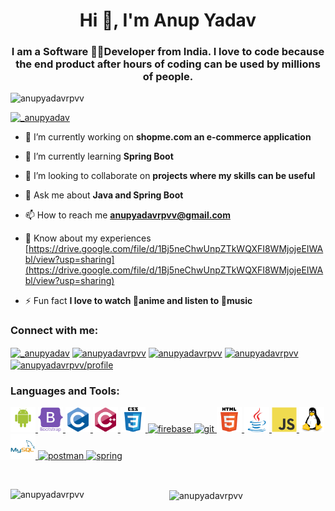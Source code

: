 <h1 align="center">Hi 👋, I'm Anup Yadav</h1>
<h3 align="center">I am a Software 🧑‍💻Developer from India. I love to code because the end product after hours of coding can be used by millions of people.</h3>

<p align="left"> <img src="https://komarev.com/ghpvc/?username=anupyadavrpvv&label=Profile%20views&color=0e75b6&style=flat" alt="anupyadavrpvv" /> </p>

<p align="left"> <a href="https://twitter.com/_anupyadav" target="blank"><img src="https://img.shields.io/twitter/follow/_anupyadav?logo=twitter&style=for-the-badge" alt="_anupyadav" /></a> </p>

- 🔭 I’m currently working on **shopme.com an e-commerce application**

- 🌱 I’m currently learning **Spring Boot**

- 👯 I’m looking to collaborate on **projects where my skills can be useful**

- 💬 Ask me about **Java and Spring Boot**

- 📫 How to reach me **anupyadavrpvv@gmail.com**

- 📄 Know about my experiences [https://drive.google.com/file/d/1Bj5neChwUnpZTkWQXFI8WMjojeEIWAbl/view?usp=sharing](https://drive.google.com/file/d/1Bj5neChwUnpZTkWQXFI8WMjojeEIWAbl/view?usp=sharing)

- ⚡ Fun fact **I love to watch 👺anime and listen to 🎵music**

<h3 align="left">Connect with me:</h3>
<p align="left">
<a href="https://twitter.com/_anupyadav" target="blank"><img align="center" src="https://raw.githubusercontent.com/rahuldkjain/github-profile-readme-generator/master/src/images/icons/Social/twitter.svg" alt="_anupyadav" height="30" width="40" /></a>
<a href="https://linkedin.com/in/anupyadavrpvv" target="blank"><img align="center" src="https://raw.githubusercontent.com/rahuldkjain/github-profile-readme-generator/master/src/images/icons/Social/linked-in-alt.svg" alt="anupyadavrpvv" height="30" width="40" /></a>
<a href="https://fb.com/anupyadavrpvv" target="blank"><img align="center" src="https://raw.githubusercontent.com/rahuldkjain/github-profile-readme-generator/master/src/images/icons/Social/facebook.svg" alt="anupyadavrpvv" height="30" width="40" /></a>
<a href="https://www.leetcode.com/anupyadavrpvv" target="blank"><img align="center" src="https://raw.githubusercontent.com/rahuldkjain/github-profile-readme-generator/master/src/images/icons/Social/leet-code.svg" alt="anupyadavrpvv" height="30" width="40" /></a>
<a href="https://auth.geeksforgeeks.org/user/anupyadavrpvv/profile" target="blank"><img align="center" src="https://raw.githubusercontent.com/rahuldkjain/github-profile-readme-generator/master/src/images/icons/Social/geeks-for-geeks.svg" alt="anupyadavrpvv/profile" height="30" width="40" /></a>
</p>

<h3 align="left">Languages and Tools:</h3>
<p align="left"> <a href="https://developer.android.com" target="_blank" rel="noreferrer"> <img src="https://raw.githubusercontent.com/devicons/devicon/master/icons/android/android-original-wordmark.svg" alt="android" width="40" height="40"/> </a> <a href="https://getbootstrap.com" target="_blank" rel="noreferrer"> <img src="https://raw.githubusercontent.com/devicons/devicon/master/icons/bootstrap/bootstrap-plain-wordmark.svg" alt="bootstrap" width="40" height="40"/> </a> <a href="https://www.cprogramming.com/" target="_blank" rel="noreferrer"> <img src="https://raw.githubusercontent.com/devicons/devicon/master/icons/c/c-original.svg" alt="c" width="40" height="40"/> </a> <a href="https://www.w3schools.com/cpp/" target="_blank" rel="noreferrer"> <img src="https://raw.githubusercontent.com/devicons/devicon/master/icons/cplusplus/cplusplus-original.svg" alt="cplusplus" width="40" height="40"/> </a> <a href="https://www.w3schools.com/css/" target="_blank" rel="noreferrer"> <img src="https://raw.githubusercontent.com/devicons/devicon/master/icons/css3/css3-original-wordmark.svg" alt="css3" width="40" height="40"/> </a> <a href="https://firebase.google.com/" target="_blank" rel="noreferrer"> <img src="https://www.vectorlogo.zone/logos/firebase/firebase-icon.svg" alt="firebase" width="40" height="40"/> </a> <a href="https://git-scm.com/" target="_blank" rel="noreferrer"> <img src="https://www.vectorlogo.zone/logos/git-scm/git-scm-icon.svg" alt="git" width="40" height="40"/> </a> <a href="https://www.w3.org/html/" target="_blank" rel="noreferrer"> <img src="https://raw.githubusercontent.com/devicons/devicon/master/icons/html5/html5-original-wordmark.svg" alt="html5" width="40" height="40"/> </a> <a href="https://www.java.com" target="_blank" rel="noreferrer"> <img src="https://raw.githubusercontent.com/devicons/devicon/master/icons/java/java-original.svg" alt="java" width="40" height="40"/> </a> <a href="https://developer.mozilla.org/en-US/docs/Web/JavaScript" target="_blank" rel="noreferrer"> <img src="https://raw.githubusercontent.com/devicons/devicon/master/icons/javascript/javascript-original.svg" alt="javascript" width="40" height="40"/> </a> <a href="https://www.linux.org/" target="_blank" rel="noreferrer"> <img src="https://raw.githubusercontent.com/devicons/devicon/master/icons/linux/linux-original.svg" alt="linux" width="40" height="40"/> </a> <a href="https://www.mysql.com/" target="_blank" rel="noreferrer"> <img src="https://raw.githubusercontent.com/devicons/devicon/master/icons/mysql/mysql-original-wordmark.svg" alt="mysql" width="40" height="40"/> </a> <a href="https://postman.com" target="_blank" rel="noreferrer"> <img src="https://www.vectorlogo.zone/logos/getpostman/getpostman-icon.svg" alt="postman" width="40" height="40"/> </a> <a href="https://spring.io/" target="_blank" rel="noreferrer"> <img src="https://www.vectorlogo.zone/logos/springio/springio-icon.svg" alt="spring" width="40" height="40"/> </a> </p>

&nbsp;
&nbsp;
&nbsp;&nbsp;
&nbsp;
&nbsp;&nbsp;
&nbsp;
&nbsp;&nbsp;
&nbsp;
&nbsp;
<p align="center"><img align="left" src="https://github-readme-stats.vercel.app/api/top-langs?username=anupyadavrpvv&show_icons=true&locale=en&layout=compact" alt="anupyadavrpvv" /></p>

<p align="center">&nbsp;<img align="center" src="https://github-readme-stats.vercel.app/api?username=anupyadavrpvv&show_icons=true&locale=en" alt="anupyadavrpvv" /></p>

